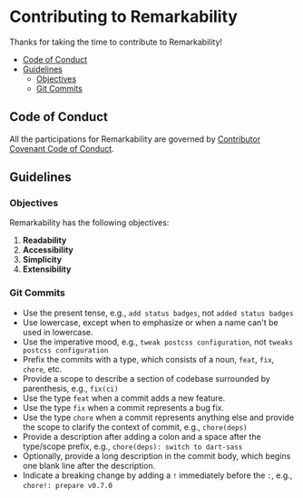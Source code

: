 # Contributing to Remarkability

Thanks for taking the time to contribute to Remarkability!

- [Code of Conduct](#code-of-conduct)
- [Guidelines](#guidelines)
  - [Objectives](#objectives)
  - [Git Commits](#git-commits)

## Code of Conduct

All the participations for Remarkability are governed by [Contributor Covenant Code of Conduct](./CODE_OF_CONDUCT.md).

## Guidelines

### Objectives

Remarkability has the following objectives:

1. **Readability**
2. **Accessibility**
3. **Simplicity**
4. **Extensibility**

### Git Commits

- Use the present tense, e.g., `add status badges`, not `added status badges`
- Use lowercase, except when to emphasize or when a name can't be used in lowercase.
- Use the imperative mood, e.g., `tweak postcss configuration`, not `tweaks postcss configuration`
- Prefix the commits with a type, which consists of a noun, `feat`, `fix`, `chore`, etc.
- Provide a scope to describe a section of codebase surrounded by parenthesis, e.g., `fix(ci)`
- Use the type `feat` when a commit adds a new feature.
- Use the type `fix` when a commit represents a bug fix.
- Use the type `chore` when a commit represents anything else and provide the scope to clarify the context of commit, e.g., `chore(deps)`
- Provide a description after adding a colon and a space after the type/scope prefix, e.g., `chore(deps): switch to dart-sass`
- Optionally, provide a long description in the commit body, which begins one blank line after the description.
- Indicate a breaking change by adding a `!` immediately before the `:`, e.g., `chore!: prepare v0.7.0` 
